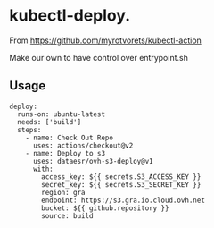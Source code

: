 # kubectl-deploy.

From https://github.com/myrotvorets/kubectl-action

Make our own to have control over entrypoint.sh

## Usage

```
deploy:
  runs-on: ubuntu-latest
  needs: ['build']
  steps:
    - name: Check Out Repo
      uses: actions/checkout@v2
    - name: Deploy to s3
      uses: dataesr/ovh-s3-deploy@v1
      with:
        access_key: ${{ secrets.S3_ACCESS_KEY }}
        secret_key: ${{ secrets.S3_SECRET_KEY }}
        region: gra
        endpoint: https://s3.gra.io.cloud.ovh.net
        bucket: ${{ github.repository }}
        source: build
```
